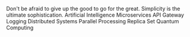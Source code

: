 Don't be afraid to give up the good to go for the great. Simplicity is the ultimate sophistication. Artificial Intelligence Microservices API Gateway
Logging Distributed Systems Parallel Processing Replica Set Quantum Computing
